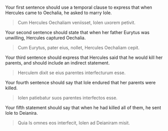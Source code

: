 Your first sentence should use a temporal clause to express that when Hercules came to Oechalia, he asked to marry Iole.

> Cum Hercules Oechaliam veniisset, Iolen uxorem petivit.

Your second sentence should state that when her father Eurytus was unwilling, Hercules captured Oechalia.
> Cum Eurytus, pater eius, nollet, Hercules Oechaliam cepit.

Your third sentence should express that Hercules said that he would kill her parents, and should include an indirect statement.
> Herculem dixit se eius parentes interfecturum esse.

Your fourth sentence should say that Iole endured that her parents were killed.
> Iolen patiebatur suos parentes interfectos esse.

Your fifth statement should say that when he had killed all of them, he sent Iole to Deianira.
> Quia Is omnes eos interfecit, Iolen ad Deianiram misit.
